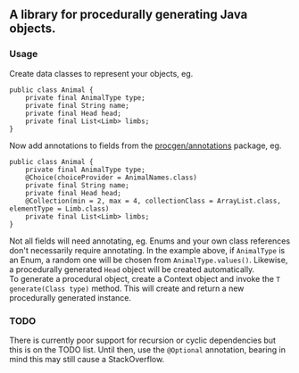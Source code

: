 ## A library for procedurally generating Java objects.

### Usage
Create data classes to represent your objects, eg.

    public class Animal {
        private final AnimalType type;
        private final String name;
        private final Head head;
        private final List<Limb> limbs;
    }

Now add annotations to fields from the [procgen/annotations](src/main/java/com/ripplargames/procgen/annotations) package, eg.

    public class Animal {
        private final AnimalType type;
        @Choice(choiceProvider = AnimalNames.class)
        private final String name;
        private final Head head;
        @Collection(min = 2, max = 4, collectionClass = ArrayList.class, elementType = Limb.class)
        private final List<Limb> limbs;
    }


Not all fields will need annotating, eg. Enums and your own class references don't necessarily require annotating. In the example above, if <code>AnimalType</code> is an Enum, a random one will be chosen from <code>AnimalType.values()</code>. Likewise, a procedurally generated <code>Head</code> object will be created automatically.<br>
To generate a procedural object, create a Context object and invoke the <code>T generate(Class<T> type)</code> method.
This will create and return a new procedurally generated instance.

### TODO
There is currently poor support for recursion or cyclic dependencies but this is on the TODO list. Until then, use the <code>@Optional</code> annotation, bearing in mind this may still cause a StackOverflow.
